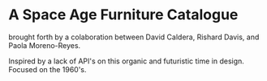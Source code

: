 # A Space Age Furniture Catalogue
brought forth by a colaboration between David Caldera, Rishard Davis, and Paola Moreno-Reyes.


Inspired by a lack of API's on this organic and futuristic time in design. Focused on the 1960's.
